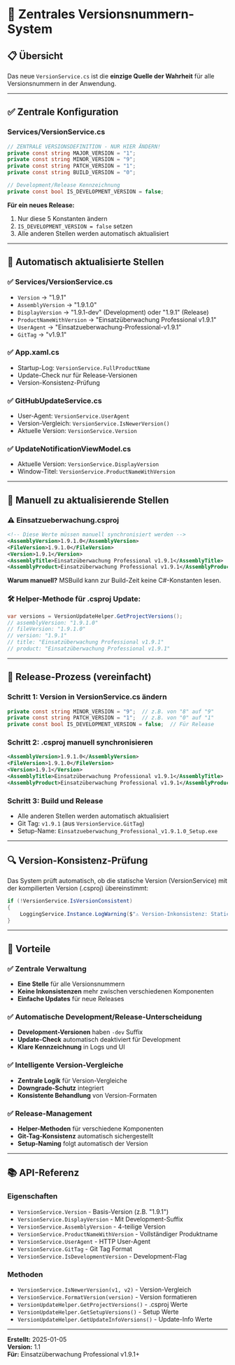 # 🚀 Zentrales Versionsnummern-System

## 📋 Übersicht

Das neue `VersionService.cs` ist die **einzige Quelle der Wahrheit** für alle Versionsnummern in der Anwendung.

---

## ✅ Zentrale Konfiguration

### Services/VersionService.cs

```csharp
// ZENTRALE VERSIONSDEFINITION - NUR HIER ÄNDERN!
private const string MAJOR_VERSION = "1";
private const string MINOR_VERSION = "9";
private const string PATCH_VERSION = "1";
private const string BUILD_VERSION = "0";

// Development/Release Kennzeichnung
private const bool IS_DEVELOPMENT_VERSION = false;
```

**Für ein neues Release:**
1. Nur diese 5 Konstanten ändern
2. `IS_DEVELOPMENT_VERSION = false` setzen
3. Alle anderen Stellen werden automatisch aktualisiert

---

## 🔄 Automatisch aktualisierte Stellen

### ✅ Services/VersionService.cs
- `Version` → "1.9.1"
- `AssemblyVersion` → "1.9.1.0"  
- `DisplayVersion` → "1.9.1-dev" (Development) oder "1.9.1" (Release)
- `ProductNameWithVersion` → "Einsatzüberwachung Professional v1.9.1"
- `UserAgent` → "Einsatzueberwachung-Professional-v1.9.1"
- `GitTag` → "v1.9.1"

### ✅ App.xaml.cs
- Startup-Log: `VersionService.FullProductName`
- Update-Check nur für Release-Versionen
- Version-Konsistenz-Prüfung

### ✅ GitHubUpdateService.cs
- User-Agent: `VersionService.UserAgent`
- Version-Vergleich: `VersionService.IsNewerVersion()`
- Aktuelle Version: `VersionService.Version`

### ✅ UpdateNotificationViewModel.cs
- Aktuelle Version: `VersionService.DisplayVersion`
- Window-Titel: `VersionService.ProductNameWithVersion`

---

## 📝 Manuell zu aktualisierende Stellen

### ⚠️ Einsatzueberwachung.csproj
```xml
<!-- Diese Werte müssen manuell synchronisiert werden -->
<AssemblyVersion>1.9.1.0</AssemblyVersion>
<FileVersion>1.9.1.0</FileVersion>
<Version>1.9.1</Version>
<AssemblyTitle>Einsatzüberwachung Professional v1.9.1</AssemblyTitle>
<AssemblyProduct>Einsatzüberwachung Professional v1.9.1</AssemblyProduct>
```

**Warum manuell?** MSBuild kann zur Build-Zeit keine C#-Konstanten lesen.

### 🛠️ Helper-Methode für .csproj Update:
```csharp
var versions = VersionUpdateHelper.GetProjectVersions();
// assemblyVersion: "1.9.1.0"
// fileVersion: "1.9.1.0"  
// version: "1.9.1"
// title: "Einsatzüberwachung Professional v1.9.1"
// product: "Einsatzüberwachung Professional v1.9.1"
```

---

## 🚀 Release-Prozess (vereinfacht)

### Schritt 1: Version in VersionService.cs ändern
```csharp
private const string MINOR_VERSION = "9";  // z.B. von "8" auf "9"
private const string PATCH_VERSION = "1";  // z.B. von "0" auf "1"
private const bool IS_DEVELOPMENT_VERSION = false;  // Für Release
```

### Schritt 2: .csproj manuell synchronisieren
```xml
<AssemblyVersion>1.9.1.0</AssemblyVersion>
<FileVersion>1.9.1.0</FileVersion>
<Version>1.9.1</Version>
<AssemblyTitle>Einsatzüberwachung Professional v1.9.1</AssemblyTitle>
<AssemblyProduct>Einsatzüberwachung Professional v1.9.1</AssemblyProduct>
```

### Schritt 3: Build und Release
- Alle anderen Stellen werden automatisch aktualisiert
- Git Tag: `v1.9.1` (aus `VersionService.GitTag`)
- Setup-Name: `Einsatzueberwachung_Professional_v1.9.1.0_Setup.exe`

---

## 🔍 Version-Konsistenz-Prüfung

Das System prüft automatisch, ob die statische Version (VersionService) mit der kompilierten Version (.csproj) übereinstimmt:

```csharp
if (!VersionService.IsVersionConsistent)
{
    LoggingService.Instance.LogWarning($"⚠️ Version-Inkonsistenz: Static={VersionService.Version}, Compiled={VersionService.CompiledVersion}");
}
```

---

## 🎯 Vorteile

### ✅ Zentrale Verwaltung
- **Eine Stelle** für alle Versionsnummern
- **Keine Inkonsistenzen** mehr zwischen verschiedenen Komponenten
- **Einfache Updates** für neue Releases

### ✅ Automatische Development/Release-Unterscheidung
- **Development-Versionen** haben `-dev` Suffix
- **Update-Check** automatisch deaktiviert für Development
- **Klare Kennzeichnung** in Logs und UI

### ✅ Intelligente Version-Vergleiche
- **Zentrale Logik** für Version-Vergleiche
- **Downgrade-Schutz** integriert
- **Konsistente Behandlung** von Version-Formaten

### ✅ Release-Management
- **Helper-Methoden** für verschiedene Komponenten
- **Git-Tag-Konsistenz** automatisch sichergestellt
- **Setup-Naming** folgt automatisch der Version

---

## 📚 API-Referenz

### Eigenschaften
- `VersionService.Version` - Basis-Version (z.B. "1.9.1")
- `VersionService.DisplayVersion` - Mit Development-Suffix
- `VersionService.AssemblyVersion` - 4-teilige Version
- `VersionService.ProductNameWithVersion` - Vollständiger Produktname
- `VersionService.UserAgent` - HTTP User-Agent
- `VersionService.GitTag` - Git Tag Format
- `VersionService.IsDevelopmentVersion` - Development-Flag

### Methoden
- `VersionService.IsNewerVersion(v1, v2)` - Version-Vergleich
- `VersionService.FormatVersion(version)` - Version formatieren
- `VersionUpdateHelper.GetProjectVersions()` - .csproj Werte
- `VersionUpdateHelper.GetSetupVersions()` - Setup Werte
- `VersionUpdateHelper.GetUpdateInfoVersions()` - Update-Info Werte

---

**Erstellt:** 2025-01-05  
**Version:** 1.1  
**Für:** Einsatzüberwachung Professional v1.9.1+
